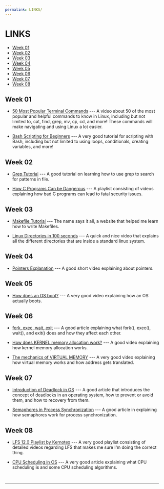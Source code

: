 ```yaml
---
permalink: LINKS/
---
```


# LINKS
- [Week 01](#week-01)
- [Week 02](#week-02)
- [Week 03](#week-03)
- [Week 04](#week-04)
- [Week 05](#week-05)
- [Week 06](#week-06)
- [Week 07](#week-07)
- [Week 08](#week-08)

## Week 01
- [50 Most Popular Terminal Commands](https://www.youtube.com/watch?v=ZtqBQ68cfJc) --- 
A video about 50 of the most popular and helpful commands to know in Linux, including but not limited to, cat, find, grep, mv, cp, cd, and more! These commands will make navigating and using Linux a lot easier.

- [Bash Scripting for Beginners](https://www.youtube.com/watch?v=tK9Oc6AEnR4) ---
A very good tutorial for scripting with Bash, including but not limited to using loops, conditionals, creating variables, and more!


## Week 02
- [Grep Tutorial](https://www.youtube.com/watch?v=VGgTmxXp7xQ&pp=ygUFZ3JlcCA%3D) ---
A good tutorial on learning how to use grep to search for patterns in file.

- [How C Programs Can be Dangerous](https://www.youtube.com/playlist?list=PLhixgUqwRTjxglIswKp9mpkfPNfHkzyeN) ---
A playlist consisting of videos explaining how bad C programs can lead to fatal security issues.


## Week 03
- [Makefile Tutorial](https://makefiletutorial.com/) ---
The name says it all, a website that helped me learn how to write Makefiles.

- [Linux Directories in 100 seconds](https://www.youtube.com/watch?v=42iQKuQodW4) ---
A quick and nice video that explains all the different directories that are inside a standard linux system.


## Week 04
- [Pointers Explanation](https://www.youtube.com/watch?v=2ybLD6_2gKM&pp=ygUHcG9pbnRlcg%3D%3D) ---
A good short video explaining about pointers.


## Week 05
- [How does an OS boot?](https://youtu.be/KkenLT8S9Hs?si=UwcyhcnrQk5o6JMc) ---
A very good video explaining how an OS actually boots.


## Week 06
- [fork, exec, wait, exit](https://percona.community/blog/2021/01/04/fork-exec-wait-and-exit/) ---
A good article explaining what fork(), exec(), wait(), and exit() does and how they affect each other.

- [How does KERNEL memory allocation work?](https://www.youtube.com/watch?v=NC_qkXznvkg) ---
A good video explaining how kernel memory allocation works.

- [The mechanics of VIRTUAL MEMORY](https://www.youtube.com/watch?v=iTic6EV4DP8) ---
A very good video explaining how virtual memory works and how address gets translated.


## Week 07
- [Introduction of Deadlock in OS](https://www.geeksforgeeks.org/introduction-of-deadlock-in-operating-system/) ---
A good article that introduces the concept of deadlocks in an operating system, how to prevent or avoid them, and how to recovery from them.

- [Semaphores in Process Synchronization](https://www.geeksforgeeks.org/semaphores-in-process-synchronization/) ---
A good article in explaining how semaphores work for process synchronization.


## Week 08
- [LFS 12.0 Playlist by Kernotex](https://www.youtube.com/playlist?list=PLyc5xVO2uDsA5QPbtj_eYU8J0qrvU6315) ---
A very good playlist consisting of detailed videos regarding LFS that makes me sure I'm doing the correct thing.

- [CPU Scheduling in OS](https://www.geeksforgeeks.org/cpu-scheduling-in-operating-systems/) ---
A very good article explaining what CPU scheduling is and some CPU scheduling algorithms.

<br>
<hr>
